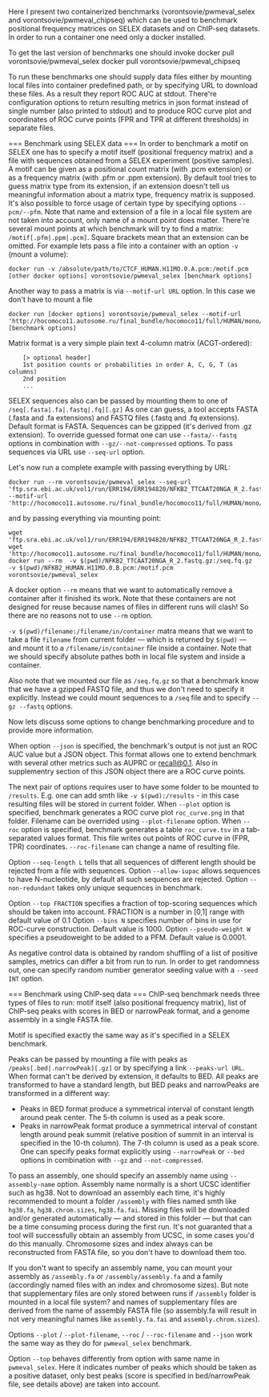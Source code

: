Here I present two containerized benchmarks (vorontsovie/pwmeval_selex and vorontsovie/pwmeval_chipseq) which can be used to benchmark positional frequency matrices on SELEX datasets and on ChIP-seq datasets. In order to run a container one need only a docker installed.

To get the last version of benchmarks one should invoke
docker pull vorontsovie/pwmeval_selex
docker pull vorontsovie/pwmeval_chipseq

To run these benchmarks one should supply data files either by mounting local files into container predefined path, or by specifying URL to download these files. As a result they report ROC AUC at stdout. There're configuration options to return resulting metrics in json format instead of single number (also printed to stdout) and to produce ROC curve plot and coordinates of ROC curve points (FPR and TPR at different thresholds) in separate files.

=== Benchmark using SELEX data ===
In order to benchmark a motif on SELEX one has to specify a motif itself (positional frequency matrix) and a file with sequences obtained from a SELEX experiment (positive samples).
A motif can be given as a positional count matrix (with .pcm extension) or as a frequency matrix (with .pfm or .ppm extension). By default tool tries to guess matrix type from its extension, if an extension doesn't tell us meaningful information about a matrix type, frequency matrix is supposed. It's also possible to force usage of certain type by specifying options `--pcm/--pfm`.
Note that name and extension of a file in a local file system are not taken into account, only name of a mount point does matter.
There're several mount points at which benchmark will try to find a matrix: `/motif[.pfm|.ppm|.pcm]`. Square brackets mean that an extension can be omitted.
For example lets pass a file into a container with an option `-v` (mount a volume):
```
docker run -v /absolute/path/to/CTCF_HUMAN.H11MO.0.A.pcm:/motif.pcm [other docker options] vorontsovie/pwmeval_selex [benchmark options]
```

Another way to pass a matrix is via `--motif-url URL` option. In this case we don't have to mount a file
```
docker run [docker options] vorontsovie/pwmeval_selex --motif-url 'http://hocomoco11.autosome.ru/final_bundle/hocomoco11/full/HUMAN/mono/pcm/CTCF_HUMAN.H11MO.0.A.pcm' [benchmark options]
```

Matrix format is a very simple plain text 4-column matrix (ACGT-ordered):
```
	[> optional header]
	1st position counts or probabilities in order A, C, G, T (as columns)
	2nd position
	...
```

SELEX sequences also can be passed by mounting them to one of `/seq[.fasta|.fa|.fastq|.fq][.gz]`
As one can guess, a tool accepts FASTA (.fasta and .fa extensions) and FASTQ files (.fastq and .fq extensions). Default format is FASTA. Sequences can be gzipped (it's derived from .gz extension). To override guessed format one can use `--fasta/--fastq` options in combination with `--gz/--not-compressed` options. To pass sequences via URL use `--seq-url` option.

Let's now run a complete example with passing everything by URL:

```
docker run --rm vorontsovie/pwmeval_selex --seq-url 'ftp.sra.ebi.ac.uk/vol1/run/ERR194/ERR194820/NFKB2_TTCAAT20NGA_R_2.fastq.gz' --motif-url 'http://hocomoco11.autosome.ru/final_bundle/hocomoco11/full/HUMAN/mono/pcm/NFKB2_HUMAN.H11MO.0.B.pcm'
```

and by passing everything via mounting point:
```
wget 'ftp.sra.ebi.ac.uk/vol1/run/ERR194/ERR194820/NFKB2_TTCAAT20NGA_R_2.fastq.gz'
wget 'http://hocomoco11.autosome.ru/final_bundle/hocomoco11/full/HUMAN/mono/pcm/NFKB2_HUMAN.H11MO.0.B.pcm'
docker run --rm  -v $(pwd)/NFKB2_TTCAAT20NGA_R_2.fastq.gz:/seq.fq.gz  -v $(pwd)/NFKB2_HUMAN.H11MO.0.B.pcm:/motif.pcm vorontsovie/pwmeval_selex
```

A docker option `--rm` means that we want to automatically remove a container after it finished its work. Note that these containers are not designed for reuse because names of files in different runs will clash! So there are no reasons not to use `--rm` option.

`-v $(pwd)/filename:/filename/in/container` matra means that we want to take a file `filename` from current folder — which is returned by `$(pwd)` — and mount it to a `/filename/in/container` file inside a container. Note that we should specify absolute pathes both in local file system and inside a container.

Also note that we mounted our file as `/seq.fq.gz` so that a benchmark know that we have a gzipped FASTQ file, and thus we don't need to specify it explicitly. Instead we could mount sequences to a `/seq` file and to specify `--gz --fastq` options.

Now lets discuss some options to change benchmarking procedure and to provide more information.

When option `--json` is specified, the benchmark's output is not just an ROC AUC value but a JSON object. This format allows one to extend benchmark with several other metrics such as AUPRC or recall@0.1. Also in supplementry section of this JSON object there are a ROC curve points.

The next pair of options requires user to have some folder to be mounted to `/results`. E.g. one can add smth like `-v $(pwd):/results` - in this case resulting files will be stored in current folder.
When `--plot` option is specified, benchmark generates a ROC curve plot `roc_curve.png` in that folder. Filename can be overrided using `--plot-filename` option.
When `--roc` option is specified, benchmark generates a table `roc_curve.tsv` in a tab-separated values format. This file writes out points of ROC curve in (FPR, TPR) coordinates. `--roc-filename` can change a name of resulting file.

Option `--seq-length L` tells that all sequences of different length should be rejected from a file with sequences.
Option `--allow-iupac` allows sequences to have N-nucleotide, by default all such sequences are rejected.
Option `--non-redundant` takes only unique sequences in benchmark.

Option `--top FRACTION` specifies a fraction of top-scoring sequences which should be taken into account. FRACTION is a number in [0,1] range with default value of 0.1
Option `--bins N` specifies number of bins in use for ROC-curve construction. Default value is 1000.
Option `--pseudo-weight W` specifies a pseudoweight to be added to a PFM. Default value is 0.0001.

As negative control data is obtained by random shuffling of a list of positive samples, metrics can differ a bit from run to run. In order to get randomness out, one can specify random number generator seeding value with a `--seed INT` option.

=== Benchmark using ChIP-seq data ===
ChIP-seq benchmark needs three types of files to run: motif itself (also positional frequency matrix), list of ChIP-seq peaks with scores in BED or narrowPeak format, and a genome assembly in a single FASTA file.

Motif is specified exactly the same way as it's specified in a SELEX benchmark.

Peaks can be passed by mounting a file with peaks as `/peaks[.bed|.narrowPeak][.gz]` or by specifying a link `--peaks-url URL`. When format can't be derived by extension, it defaults to BED.
All peaks are transformed to have a standard length, but BED peaks and narrowPeaks are transformed in a different way:
* Peaks in BED format produce a symmetrical interval of constant length around peak center. The 5-th column is used as a peak score.
* Peaks in narrowPeak format produce a symmetrical interval of constant length around peak summit (relative position of summit in an interval is specified in the 10-th column). The 7-th column is used as a peak score.
One can specify peaks format explicitly using `--narrowPeak` or `--bed` options in combination with `--gz` and `--not-compressed`.

To pass an assembly, one should specify an assembly name using `--assembly-name` option. Assembly name normally is a short UCSC identifier such as hg38. Not to download an assembly each time, it's highly recommended to mount a folder `/assembly` with files named smth like `hg38.fa`, `hg38.chrom.sizes`, `hg38.fa.fai`. Missing files will be downloaded and/or generated automatically — and stored in this folder — but that can be a time consuming process during the first run.
It's not guaranted that a tool will successfully obtain an assembly from UCSC, in some cases you'd do this manually. Chromosome sizes and index always can be reconstructed from FASTA file, so you don't have to download them too.

If you don't want to specify an assembly name, you can mount your assembly as `/assembly.fa` or `/assembly/assembly.fa` and a family (accordingly named files with an index and chromosome sizes). But note that supplementary files are only stored between runs if `/assembly` folder is mounted in a local file system? and names of supplementary files are derived from the name of assembly FASTA file (so assembly.fa will result in not very meaningful names like `assembly.fa.fai`  and `assembly.chrom.sizes`).

Options `--plot` / `--plot-filename`, `--roc` / `--roc-filename` and `--json` work the same way as they do for `pwmeval_selex` benchmark.

Option `--top` behaves differently from option with same name in `pwmeval_selex`. Here it indicates number of peaks which should be taken as a positive dataset, only best peaks (score is specified in bed/narrowPeak file, see details above) are taken into account.
